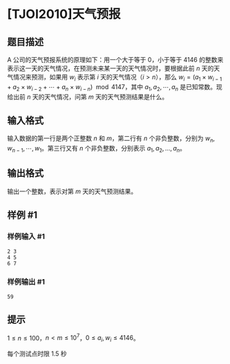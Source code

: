 # [TJOI2010]天气预报

## 题目描述

A 公司的天气预报系统的原理如下：用一个大于等于 $0$，小于等于 $4146$ 的整数来表示这一天的天气情况，在预测未来某一天的天气情况时，要根据此前 $n$ 天的天气情况来预测，如果用 $w_i$ 表示第 $i$ 天的天气情况（$i>n$），那么 $w_i=(a_1\times w_{i-1}+a_2\times w_{i-2}+\cdots+a_{n}\times w_{i-n})\mod4147$，其中 $a_1,a_2,\cdots ,a_n$ 是已知常数。现给出前 $n$ 天的天气情况，问第 $m$ 天的天气预测结果是什么。

## 输入格式

输入数据的第一行是两个正整数 $n$ 和 $m$，第二行有 $n$ 个非负整数，分别为 $w_n,w_{n-1},\cdots,w_1$。第三行又有 $n$ 个非负整数，分别表示 $a_1,a_2,\ldots,a_n$。

## 输出格式

输出一个整数，表示对第 $m$ 天的天气预测结果。

## 样例 #1

### 样例输入 #1
```
2 3
4 5
6 7
```

### 样例输出 #1

```
59
```

## 提示

$1\le n\le 100$，$n<m\le10^7$，$0\le a_i,w_i\le 4146$。

每个测试点时限 1.5 秒
